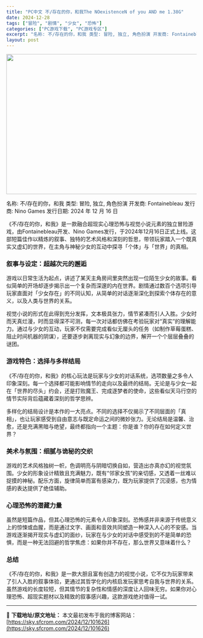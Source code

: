 ```yaml
---
title: "PC中文 不/存在的你，和我The NOexistenceN of you AND me 1.38G"
date: 2024-12-28
tags: ["冒险", "剧情", "少女", "恐怖"]
categories: ["PC游戏下载", "PC游戏专区"]
excerpt: "名称: 不/存在的你，和我 类型: 冒险, 独立, 角色扮演 开发商: Fontainebleau 发行商: Nino Games 发行日期: 2024 年 12 月 16 日 《不/存在的你，和我》是一款融合超现实心理恐怖与视觉小说元素的独立冒险游戏，由Fontainebleau开发、Nino G&hellip;"
layout: post
---
```


<img class="aligncenter size-full wp-image-101627" src="https://sky.sfcrom.com/wp-content/uploads/2024/12/2024122809570231.webp" alt="" width="660" height="370" />

名称: 不/存在的你，和我
类型: 冒险, 独立, 角色扮演
开发商: Fontainebleau
发行商: Nino Games
发行日期: 2024 年 12 月 16 日

《不/存在的你，和我》是一款融合超现实心理恐怖与视觉小说元素的独立冒险游戏，由Fontainebleau开发、Nino Games发行，于2024年12月16日正式上线。这部短篇佳作以精炼的叙事、独特的艺术风格和深刻的哲思，带领玩家踏入一个既真实又虚幻的世界，在主角与神秘少女的互动中探寻「个体」与「世界」的真相。
<h3>叙事与设定：超越次元的邂逅</h3>
游戏以日常生活为起点，讲述了某天主角房间里突然出现一位陌生少女的故事。看似简单的开场却逐步揭示出一个复杂而深邃的内在世界。剧情通过数百个选项引导玩家直面对「少女存在」的不同认知，从简单的对话逐渐深化到探索个体存在的意义，以及人类与世界的关系。

视觉小说的形式在此得到充分发挥，文本极具张力，情节紧凑而引人入胜。少女时而天真烂漫，时而显得深不可测，每一次对话都仿佛在考验玩家对“真实”的理解能力。通过与少女的互动，玩家不仅需要完成看似无厘头的任务（如制作草莓蛋糕、阻止时间机器的阴谋），还要逐步剥离现实与幻象的边界，解开一个个层层叠叠的谜团。
<h3>游戏特色：选择与多样结局</h3>
《不/存在的你，和我》的核心玩法是玩家与少女的对话系统，选项数量之多令人印象深刻。每一个选择都可能影响情节的走向以及最终的结局。无论是与少女一起在「世界的尽头」约会，还是打败魔王、完成逐梦者的使命，这些看似天马行空的情节实际背后蕴藏着深刻的哲学思辨。

多样化的结局设计是本作的一大亮点。不同的选择不仅揭示了不同层面的「真相」，也让玩家感受到自由意志与既定命运之间的微妙张力。无论结局是温馨、治愈，还是充满黑暗与绝望，最终都指向一个主题：你是谁？你的存在如何定义世界？
<h3>美术与氛围：细腻与诡秘的交织</h3>
游戏的艺术风格独树一帜，色调明亮与阴暗切换自如，营造出亦真亦幻的视觉氛围。少女的形象设计精致且充满魅力，既有“邻家女孩”的亲切感，又透着一丝难以捉摸的神秘。配乐方面，旋律简单而富有感染力，既为玩家提供了沉浸感，也为情感的表达提供了绝佳辅助。
<h3>心理恐怖的潜藏力量</h3>
虽然是短篇作品，但其心理恐怖的元素令人印象深刻。恐怖感并非来源于传统意义上的惊悚或血腥，而是通过文字、画面和音效共同塑造一种深入人心的不安感。当游戏逐渐揭开现实与虚幻的面纱，玩家在与少女的对话中感受到的不是简单的恐惧，而是一种无法回避的哲学焦虑：如果你并不存在，那么世界又意味着什么？
<h3>总结</h3>
《不/存在的你，和我》是一款大胆且富有创造力的视觉小说，它不仅为玩家带来了引人入胜的叙事体验，更通过其哲学化的内核启发玩家思考自我与世界的关系。虽然游戏的长度较短，但其情节的复杂性和情感的深度让人回味无穷。如果你对心理恐怖、超现实题材以及精致的叙事感兴趣，这款游戏绝对值得一试。

---
📖 **下载地址/原文地址：** 本文最初发布于我的博客网站：[https://sky.sfcrom.com/2024/12/101626](https://sky.sfcrom.com/2024/12/101626)

